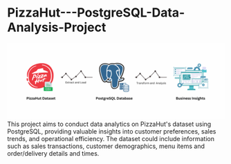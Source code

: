 # PizzaHut---PostgreSQL-Data-Analysis-Project
![Pipeline Architecture](https://github.com/AjithK1999/PizzaHut---PostgreSQL-Data-Analysis-Project/blob/main/ELT%20Project%20Image.png?raw=true)
This project aims to conduct data analytics on PizzaHut's dataset using PostgreSQL, providing valuable insights into customer preferences, sales trends, and operational efficiency. The dataset could include information such as sales transactions, customer demographics, menu items and order/delivery details and times.

